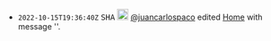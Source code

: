 
- <code>2022-10-15T19:36:40Z</code>	<kbd title='9bf74b9678a65a777e4d89846489b07b236f5aa6'>SHA</kbd>	<img src='https://avatars.githubusercontent.com/u/1189414?v=4' width=20 height=20 /> [@juancarlospaco](https://github.com/juancarlospaco 'juancarlospaco') edited [Home](https://github.com/juancarlospaco/cpython/wiki/Home 'Home') with message ''.

